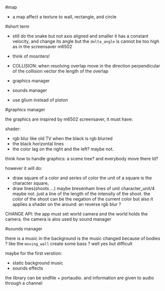 #map

* a map affect a texture to wall, rectangle, and circle

#short term

* still do the snake but not axis aligned and smaller 
  it has a constant velocity, and change its angle but
  the `delta_angle` is cannot be too high
  as in the screensaver m6502

* think of mosnters!

* COLLISION: when resolving overlap move in the direction perpendicular
  of the collision vector the length of the overlap

* graphics manager

* sounds manager

* use glium instead of piston

#graphics manager

the graphics are inspired by m6502 screensaver, it must have:

shader:

* rgb blur like old TV when the black is rgb blurred
* the black horizontal lines
* the color lag on the right and the left? maybe not.

think how to handle graphics: a scene tree?
and everybody move there Id?

however it will do:

* draw square of a color and series of color
  the unit of a square is the character square,
* draw lines(shoots ...) maybe bresenham lines of unit character\_unit/4 
  maybe not.
  just a line of the length of the intensity of the shoot.
  the color of the shoot can be the negation of the current color
  but also it applies a shader on the around: an reverse rgb blur ?

CHANGE API: the app must set world camera and the world holds the camera.
the camera is alos used by sound manager

#sounds manager

there is a music in the background
is the music changed because of bodies ?
like the `moving_wall` create some bass ?
well yes but difficult

maybe for the first verstion:

* static background music
* sounds effects

the library can be sndfile + portaudio.
and information are given to audio through a channel

